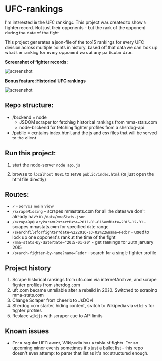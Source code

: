 # UFC-rankings


I'm interested in the UFC rankings.
This project was created to show a fighter record. Not just their opponents - but the rank of the opponent during the date of the fight.

This project generates a json-file of the top15 rankings for every UFC division across multiple points in history. based off that data we can look up what the ranking for every opponent was at any particular date.

**Screenshot of fighter records:**

![screenshot](https://i.imgur.com/jZV8gA6.png)

**Bonus feature: Historical UFC rankings**

![screenshot](https://i.imgur.com/daVexhr.png)

## Repo structure:
* /backend = node
    - JSDOM scraper for fetching historical rankings from mma-stats.com 
    - node-backend for fetching fighter profiles from a sherdog-api
* /public = contains index.html, and the js and css files that will be served to the client

## Run this project:

1. start the node-server `node app.js`

2. browse to `localhost:8081` to serve `public/index.html` (or just open the html file directly)

## Routes:

* `/` - serves main view
* `/scrapeMissing` - scrapes mmastats.com for all the dates we don't already have in `/data/mmaStats.json`
* `/scrapeByQueryParams?startDate=2011-01-01&endDate=2015-12-31` - scrapes mmastats.com for specified date range
* `/searchfileforfighter?date=%222016-03-02%22&name=Fedor` - used to look up one opponent's rank at the time of the fight
* `/mma-stats-by-date?date="2015-01-20"` - get rankings for 20th january 2015
* `/search-fighter-by-name?name=Fedor` - search for a single fighter profile

## Project history

1. Scrape historical rankings from ufc.com via internetArchive, and scrape fighter profiles from sherdog.com
2. ufc.com became unreliable after a rebuild in 2020. Switched to scraping mma-stats.com
3. Change Scraper from cheerio to JsDOM
4. Sherdog.com started hiding content, switch to Wikipedia via `wikijs` for fighter profiles
5. Replace `wikijs` with scraper due to API limits

## Known issues
* For a regular UFC event, Wikipedia has a table of fights. For an upcoming minor events sometimes it's just a bullet list - this repo doesn't even attempt to parse that list as it's not structured enough.